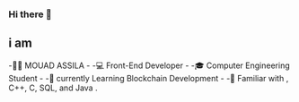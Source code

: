 ### Hi there 👋
## i am

-🧑‍💻 MOUAD ASSILA -
-💻 Front-End Developer -
-🎓 Computer Engineering Student -
-🔗 currently Learning Blockchain Development -
-🚀 Familiar with , C++, C, SQL, and Java .
